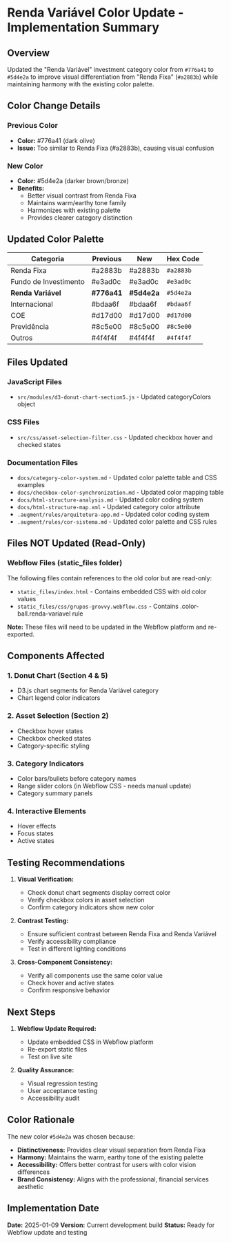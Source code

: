 # Renda Variável Color Update - Implementation Summary

## Overview

Updated the "Renda Variável" investment category color from `#776a41` to `#5d4e2a` to improve visual differentiation from "Renda Fixa" (`#a2883b`) while maintaining harmony with the existing color palette.

## Color Change Details

### Previous Color
- **Color:** #776a41 (dark olive)
- **Issue:** Too similar to Renda Fixa (#a2883b), causing visual confusion

### New Color
- **Color:** #5d4e2a (darker brown/bronze)
- **Benefits:** 
  - Better visual contrast from Renda Fixa
  - Maintains warm/earthy tone family
  - Harmonizes with existing palette
  - Provides clearer category distinction

## Updated Color Palette

| Categoria | Previous | New | Hex Code |
|-----------|----------|-----|----------|
| Renda Fixa | #a2883b | #a2883b | `#a2883b` |
| Fundo de Investimento | #e3ad0c | #e3ad0c | `#e3ad0c` |
| **Renda Variável** | **#776a41** | **#5d4e2a** | `#5d4e2a` |
| Internacional | #bdaa6f | #bdaa6f | `#bdaa6f` |
| COE | #d17d00 | #d17d00 | `#d17d00` |
| Previdência | #8c5e00 | #8c5e00 | `#8c5e00` |
| Outros | #4f4f4f | #4f4f4f | `#4f4f4f` |

## Files Updated

### JavaScript Files
- `src/modules/d3-donut-chart-section5.js` - Updated categoryColors object

### CSS Files
- `src/css/asset-selection-filter.css` - Updated checkbox hover and checked states

### Documentation Files
- `docs/category-color-system.md` - Updated color palette table and CSS examples
- `docs/checkbox-color-synchronization.md` - Updated color mapping table
- `docs/html-structure-analysis.md` - Updated color coding system
- `docs/html-structure-map.xml` - Updated category color attribute
- `.augment/rules/arquitetura-app.md` - Updated color coding system
- `.augment/rules/cor-sistema.md` - Updated color palette and CSS rules

## Files NOT Updated (Read-Only)

### Webflow Files (static_files folder)
The following files contain references to the old color but are read-only:
- `static_files/index.html` - Contains embedded CSS with old color values
- `static_files/css/grupos-grovvy.webflow.css` - Contains .color-ball.renda-variavel rule

**Note:** These files will need to be updated in the Webflow platform and re-exported.

## Components Affected

### 1. Donut Chart (Section 4 & 5)
- D3.js chart segments for Renda Variável category
- Chart legend color indicators

### 2. Asset Selection (Section 2)
- Checkbox hover states
- Checkbox checked states
- Category-specific styling

### 3. Category Indicators
- Color bars/bullets before category names
- Range slider colors (in Webflow CSS - needs manual update)
- Category summary panels

### 4. Interactive Elements
- Hover effects
- Focus states
- Active states

## Testing Recommendations

1. **Visual Verification:**
   - Check donut chart segments display correct color
   - Verify checkbox colors in asset selection
   - Confirm category indicators show new color

2. **Contrast Testing:**
   - Ensure sufficient contrast between Renda Fixa and Renda Variável
   - Verify accessibility compliance
   - Test in different lighting conditions

3. **Cross-Component Consistency:**
   - Verify all components use the same color value
   - Check hover and active states
   - Confirm responsive behavior

## Next Steps

1. **Webflow Update Required:**
   - Update embedded CSS in Webflow platform
   - Re-export static files
   - Test on live site

2. **Quality Assurance:**
   - Visual regression testing
   - User acceptance testing
   - Accessibility audit

## Color Rationale

The new color `#5d4e2a` was chosen because:
- **Distinctiveness:** Provides clear visual separation from Renda Fixa
- **Harmony:** Maintains the warm, earthy tone of the existing palette
- **Accessibility:** Offers better contrast for users with color vision differences
- **Brand Consistency:** Aligns with the professional, financial services aesthetic

## Implementation Date

**Date:** 2025-01-09
**Version:** Current development build
**Status:** Ready for Webflow update and testing
